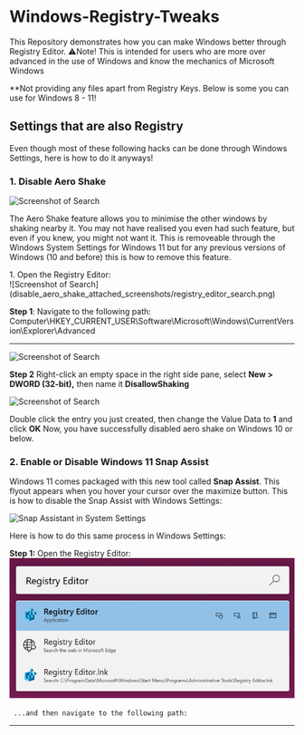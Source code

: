 # Windows-Registry-Tweaks
This Repository demonstrates how you can make Windows better through Registry Editor. 
	⚠️Note! This is intended for users who are more over advanced in the use of Windows and know the mechanics of Microsoft Windows

**Not providing any files apart from Registry Keys. Below is some you can use for Windows 8 - 11!

## Settings that are also Registry
Even though most of these following hacks can be done through Windows Settings, here is how to do it anyways!

### **1. Disable Aero Shake**

   ![Screenshot of Search](https://github.com/jerfer1111/Windows-Registry-Tweaks/blob/main/disable_aero_shake_attached_screenshots/Disable%20Aero%20Shake%20Picture%201.png?raw=true)
   
   The Aero Shake feature allows you to minimise the other windows by shaking nearby it. You may not have realised you even had such feature, but even if you knew, you might not want it. This is removeable through the Windows System Settings for Windows 11 but for any previous versions of Windows (10 and before) this is how to remove this feature.

   <p>1. Open the Registry Editor:<br>
      ![Screenshot of Search](disable_aero_shake_attached_screenshots/registry_editor_search.png)

**Step 1**: Navigate to the following path:
	Computer\HKEY_CURRENT_USER\Software\Microsoft\Windows\CurrentVersion\Explorer\Advanced
 ***

 ![Screenshot of Search](https://github.com/jerfer1111/Windows-Registry-Tweaks/blob/main/disable_aero_shake_attached_screenshots/Disable%20Aero%20Shake%20Picture%202.png?raw=true)

 **Step 2** Right-click an empty space in the right side pane, select **New > DWORD (32-bit),** then name it **DisallowShaking**

 ![Screenshot of Search](https://github.com/jerfer1111/Windows-Registry-Tweaks/blob/main/disable_aero_shake_attached_screenshots/Disable%20Aero%20Shake%20Video%204.gif?raw=true)

 Double click the entry you just created, then change the Value Data to **1** and click **OK**
	Now, you have successfully disabled aero shake on Windows 10 or below.

### **2. Enable or Disable Windows 11 Snap Assist**

Windows 11 comes packaged with this new tool called **Snap Assist**. This flyout appears when you hover your cursor over the maximize button. This is how to disable the Snap Assist with Windows Settings:

![Snap Assistant in System Settings](https://github.com/jerfer1111/Windows-Registry-Tweaks/blob/main/disable_aero_shake_attached_screenshots/Enable%20or%20Disable%20Win11%20Snap%20Assist%202.png?raw=true)

Here is how to do this same process in Windows Settings:

**Step 1:** Open the Registry Editor:
     ![Screenshot of Search](disable_aero_shake_attached_screenshots/registry_editor_search.png)

     ...and then navigate to the following path:
***
